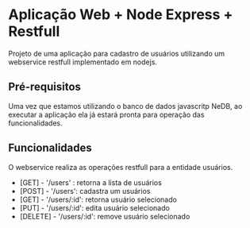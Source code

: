 # Aplicação Web + Node Express + Restfull

Projeto de uma aplicação para cadastro de usuários utilizando um webservice restfull implementado em nodejs. 

## Pré-requisitos

Uma vez que estamos utilizando o banco de dados javascritp NeDB, ao executar a aplicação ela já estará pronta para operação das funcionalidades.

## Funcionalidades

O webservice realiza as operações restfull para a entidade usuários.

* [GET] - '/users' : retorna a lista de usuários
* [POST] - '/users': cadastra um usuários
* [GET] - '/users/:id': retorna usuário selecionado
* [PUT] - '/users/:id': edita usuário selecionado
* [DELETE] - '/users/:id': remove usuário selecionado

